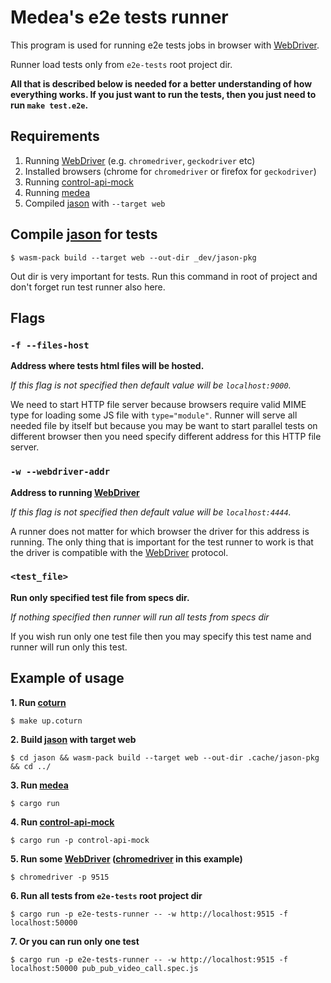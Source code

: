 Medea's e2e tests runner
=====

This program is used for running e2e tests jobs in browser
with [WebDriver].

Runner load tests only from `e2e-tests` root project dir.

__All that is described below is needed for a better understanding of 
how everything works. If you just want to run the tests, 
then you just need to run `make test.e2e`.__

## Requirements

1) Running [WebDriver] (e.g. `chromedriver`, `geckodriver` etc)
2) Installed browsers (chrome for `chromedriver` or firefox for `geckodriver`)
3) Running [control-api-mock]
4) Running [medea]
5) Compiled [jason] with `--target web`

## Compile [jason] for tests
`$ wasm-pack build --target web --out-dir _dev/jason-pkg`

Out dir is very important for tests. Run this command in root of project
and don't forget run test runner also here.

## Flags
### `-f --files-host`
__Address where tests html files will be hosted.__

_If this flag is not specified then default value will be `localhost:9000`._

We need to start HTTP file server because browsers require valid MIME type for
loading some JS file with `type="module"`. Runner will serve all needed file
by itself but because you may be want to start parallel tests on different browser
then you need specify different address for this HTTP file server.

### `-w --webdriver-addr` 
__Address to running [WebDriver]__

_If this flag is not specified then default value will be `localhost:4444`._

A runner does not matter for which browser the driver for this address is running.
The only thing that is important for the test runner to work is that the driver 
is compatible with the [WebDriver] protocol.

### `<test_file>`
__Run only specified test file from specs dir.__

_If nothing specified then runner will run all tests from specs dir_

If you wish run only one test file then you may specify this test name and
runner will run only this test.

## Example of usage
__1. Run [coturn]__

`$ make up.coturn`

__2. Build [jason] with target web__

`$ cd jason && wasm-pack build --target web --out-dir .cache/jason-pkg && cd ../`

__3. Run [medea]__

`$ cargo run`

__4. Run [control-api-mock]__

`$ cargo run -p control-api-mock`

__5. Run some [WebDriver] ([chromedriver] in this example)__

`$ chromedriver -p 9515`

__6. Run all tests from `e2e-tests` root project dir__

`$ cargo run -p e2e-tests-runner -- -w http://localhost:9515 -f localhost:50000`

__7. Or you can run only one test__

`$ cargo run -p e2e-tests-runner -- -w http://localhost:9515 -f localhost:50000 pub_pub_video_call.spec.js`




[WebDriver]: https://developer.mozilla.org/en-US/docs/Web/WebDriver
[control-api-mock]: https://github.com/instrumentisto/medea/tree/master/control-api-mock
[medea]: https://github.com/instrumentisto/medea
[jason]: https://github.com/instrumentisto/medea/tree/master/jason
[chromedriver]: http://chromedriver.chromium.org/
[coturn]: https://github.com/coturn/coturn
